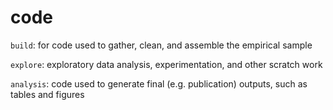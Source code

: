 # code

`build`: for code used to gather, clean, and assemble the empirical sample

`explore`: exploratory data analysis, experimentation, and other scratch work 

`analysis`: code used to generate final (e.g. publication) outputs, such as tables and figures
